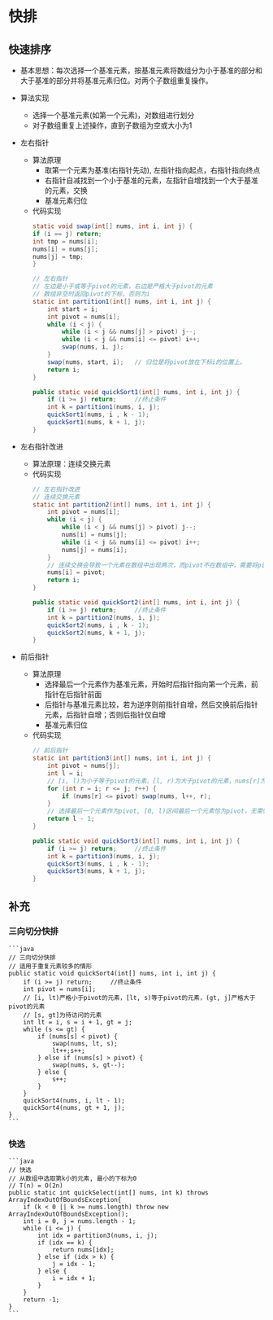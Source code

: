 # 快排

## 快速排序

- 基本思想：每次选择一个基准元素，按基准元素将数组分为小于基准的部分和大于基准的部分并将基准元素归位。对两个子数组重复操作。
- 算法实现
    * 选择一个基准元素(如第一个元素)，对数组进行划分
    * 对子数组重复上述操作，直到子数组为空或大小为1

- 左右指针
    * 算法原理
        - 取第一个元素为基准(右指针先动), 左指针指向起点，右指针指向终点
        - 右指针自减找到一个小于基准的元素，左指针自增找到一个大于基准的元素，交换
        - 基准元素归位
    * 代码实现
        ```java
        static void swap(int[] nums, int i, int j) {
        if (i == j) return;
        int tmp = nums[i];
        nums[i] = nums[j];
        nums[j] = tmp;
        }

        // 左右指针
        // 左边是小于或等于pivot的元素，右边是严格大于pivot的元素
        // 数组非空时返回pivot的下标，否则为i
        static int partition1(int[] nums, int i, int j) {
            int start = i;
            int pivot = nums[i];
            while (i < j) {
                while (i < j && nums[j] > pivot) j--;
                while (i < j && nums[i] <= pivot) i++;
                swap(nums, i, j);
            }
            swap(nums, start, i);   // 归位是将pivot放在下标i的位置上。
            return i;
        }

        public static void quickSort1(int[] nums, int i, int j) {
            if (i >= j) return;     //终止条件
            int k = partition1(nums, i, j);
            quickSort1(nums, i , k - 1);
            quickSort1(nums, k + 1, j);
        }
        ```
- 左右指针改进
    * 算法原理：连续交换元素
    * 代码实现
        ```java
        // 左右指针改进
        // 连续交换元素
        static int partition2(int[] nums, int i, int j) {
            int pivot = nums[i];
            while (i < j) {
                while (i < j && nums[j] > pivot) j--;
                nums[i] = nums[j];
                while (i < j && nums[i] <= pivot) i++;
                nums[j] = nums[i];
            }
            // 连续交换会导致一个元素在数组中出现两次，而pivot不在数组中，需要将pivot放到下标为i的位置上。
            nums[i] = pivot;
            return i;
        }

        public static void quickSort2(int[] nums, int i, int j) {
            if (i >= j) return;     //终止条件
            int k = partition2(nums, i, j);
            quickSort2(nums, i , k - 1);
            quickSort2(nums, k + 1, j);
        }
        ```

- 前后指针
    * 算法原理
        - 选择最后一个元素作为基准元素，开始时后指针指向第一个元素，前指针在后指针前面
        - 后指针与基准元素比较，若为逆序则前指针自增，然后交换前后指针元素，后指针自增；否则后指针仅自增
        - 基准元素归位
    * 代码实现
        ```java
        // 前后指针
        static int partition3(int[] nums, int i, int j) {
            int pivot = nums[j];
            int l = i;
            // [i, l)为小于等于pivot的元素，[l, r)为大于pivot的元素，nums[r]为待访问元素。
            for (int r = i; r <= j; r++) {
                if (nums[r] <= pivot) swap(nums, l++, r);
            }
            // 选择最后一个元素作为pivot, [0, l)区间最后一个元素恰为pivot，无需归位。
            return l - 1;
        }

        public static void quickSort3(int[] nums, int i, int j) {
            if (i >= j) return;     //终止条件
            int k = partition3(nums, i, j);
            quickSort3(nums, i , k - 1);
            quickSort3(nums, k + 1, j);
        }
        ```

## 补充

### 三向切分快排
    ```java
    // 三向切分快排
    // 适用于重复元素较多的情形
    public static void quickSort4(int[] nums, int i, int j) {
        if (i >= j) return;     //终止条件
        int pivot = nums[i];
        // [i, lt)严格小于pivot的元素，[lt, s)等于pivot的元素，(gt, j]严格大于pivot的元素
        // [s, gt]为待访问的元素
        int lt = i, s = i + 1, gt = j;
        while (s <= gt) {
            if (nums[s] < pivot) {
                swap(nums, lt, s);
                lt++;s++;
            } else if (nums[s] > pivot) {
                swap(nums, s, gt--);
            } else {
                s++;
            }
        }
        quickSort4(nums, i, lt - 1);
        quickSort4(nums, gt + 1, j);
    }
    ```

### 快选
    ```java
    // 快选
    // 从数组中选取第k小的元素, 最小的下标为0
    // T(n) = O(2n)
    public static int quickSelect(int[] nums, int k) throws ArrayIndexOutOfBoundsException{
        if (k < 0 || k >= nums.length) throw new ArrayIndexOutOfBoundsException();
        int i = 0, j = nums.length - 1;
        while (i <= j) {
            int idx = partition3(nums, i, j);
            if (idx == k) {
                return nums[idx];
            } else if (idx > k) {
                j = idx - 1;
            } else {
                i = idx + 1;
            }
        }
        return -1;
    }
    ```

